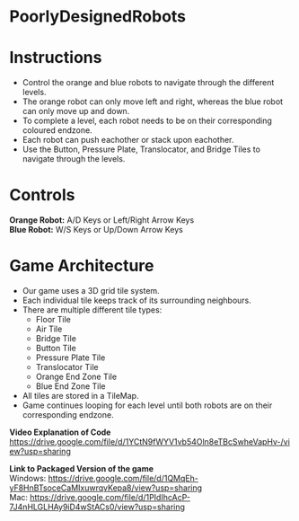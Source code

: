# PoorlyDesignedRobots


Instructions
===============
- Control the orange and blue robots to navigate through the different levels.
- The orange robot can only move left and right, whereas the blue robot can only move up and down. 
- To complete a level, each robot needs to be on their corresponding coloured endzone. 
- Each robot can push eachother or stack upon eachother.
- Use the Button, Pressure Plate, Translocator, and Bridge Tiles to navigate through the levels.


Controls
===============
**Orange Robot:**   A/D Keys or Left/Right Arrow Keys  <br>
**Blue Robot:**     W/S Keys or Up/Down Arrow Keys  <br>


Game Architecture
===============
* Our game uses a 3D grid tile system. 
* Each individual tile keeps track of its surrounding neighbours. 
* There are multiple different tile types:
  * Floor Tile
  * Air Tile
  * Bridge Tile
  * Button Tile
  * Pressure Plate Tile
  * Translocator Tile
  * Orange End Zone Tile
  * Blue End Zone Tile
* All tiles are stored in a TileMap.
* Game continues looping for each level until both robots are on their corresponding endzone.


**Video Explanation of Code**  
https://drive.google.com/file/d/1YCtN9fWYV1vb54Oln8eTBcSwheVapHv-/view?usp=sharing 

**Link to Packaged Version of the game**  
Windows: https://drive.google.com/file/d/1QMqEh-yF8HnBTsoceCaMIxuwrqvKepa8/view?usp=sharing   
Mac: https://drive.google.com/file/d/1PIdIhcAcP-7J4nHLGLHAy9iD4wStACs0/view?usp=sharing 
